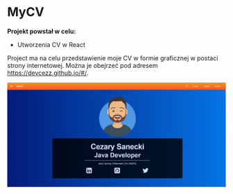MyCV
====

**Projekt powstał w celu:**
- Utworzenia CV w React

Project ma na celu przedstawienie moje CV w formie graficznej w postaci strony internetowej. 
Można je obejrzeć pod adresem https://devcezz.github.io/#/.

![Moje CV](/assets/images/cv.PNG)